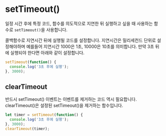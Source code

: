 setTimeout()
=============
일정 시간 후에 특정 코드, 함수를 의도적으로 지연한 뒤 실행하고 싶을 때 사용하는 함수로 `setTimeout()`을 사용합니다.

콜백함수로 지연시간 뒤에 실행될 코드를 설정합니다. 지연시간은 밀리세컨드 단위로 설정해야하며 예를들어 지연시간 1000은 1초, 10000은 10초를 의미합니다. 만약 3초 뒤에 실행되야 한다면 아래와 같이 설정합니다.

```javascript
setTimeout(function() {
  console.log('3초 후에 실행');
}, 3000);
```

## clearTimeout
반드시 setTimeout() 이벤트는 이벤트를 제거하는 코드 역시 필요합니다. clearTimeout()은 설정된 setTimeout()을 제거하는 함수입니다.

```javascript
let timer = setTimeout(function() {
  console.log('3초 후에 실행');
}, 3000);
clearTimeout(timer);
```